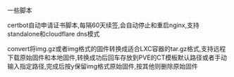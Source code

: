 一些脚本

certbot自动申请证书脚本,每隔60天续签,会自动停止和重启nginx,支持standalone和cloudflare dns模式

convert将img.gz或者img格式的固件转换成适合LXC容器的tar.gz格式,支持远程下载原始固件和本地固件,转换成功后回车存放到PVE的CT模板默认路径或者手动输入指定路径,完成后按y保留img格式原始固件,按其他则删除原始固件

